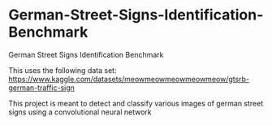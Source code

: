 # German-Street-Signs-Identification-Benchmark
German Street Signs Identification Benchmark

This uses the following data set: https://www.kaggle.com/datasets/meowmeowmeowmeowmeow/gtsrb-german-traffic-sign 

This project is meant to detect and classify various images of german street signs using a convolutional neural network
